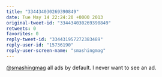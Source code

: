 ```yaml
---
title: "334434030269390849"
date: Tue May 14 22:24:20 +0000 2013
original-tweet-id: "334434030269390849"
retweets: 0
favorites: 0
reply-tweet-id: "334431957272383489"
reply-user-id: "15736190"
reply-user-screen-name: "smashingmag"
---
```

<a href="https://twitter.com/smashingmag">@smashingmag</a> all ads by default. I never want to see an ad.
